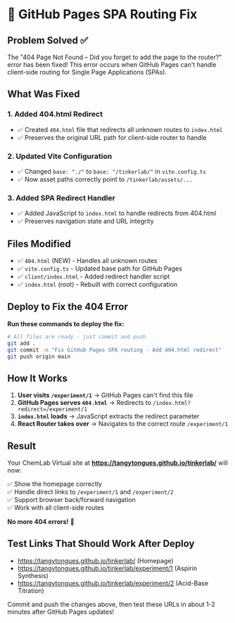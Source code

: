 # 🔧 GitHub Pages SPA Routing Fix

## Problem Solved ✅

The "404 Page Not Found – Did you forget to add the page to the router?" error has been fixed! This error occurs when GitHub Pages can't handle client-side routing for Single Page Applications (SPAs).

## What Was Fixed

### 1. Added 404.html Redirect

- ✅ Created `404.html` file that redirects all unknown routes to `index.html`
- ✅ Preserves the original URL path for client-side router to handle

### 2. Updated Vite Configuration

- ✅ Changed `base: "./"` to `base: "/tinkerlab/"` in `vite.config.ts`
- ✅ Now asset paths correctly point to `/tinkerlab/assets/...`

### 3. Added SPA Redirect Handler

- ✅ Added JavaScript to `index.html` to handle redirects from 404.html
- ✅ Preserves navigation state and URL integrity

## Files Modified

- ✅ `404.html` (NEW) - Handles all unknown routes
- ✅ `vite.config.ts` - Updated base path for GitHub Pages
- ✅ `client/index.html` - Added redirect handler script
- ✅ `index.html` (root) - Rebuilt with correct configuration

## Deploy to Fix the 404 Error

**Run these commands to deploy the fix:**

```bash
# All files are ready - just commit and push
git add .
git commit -m "Fix GitHub Pages SPA routing - Add 404.html redirect"
git push origin main
```

## How It Works

1. **User visits `/experiment/1`** → GitHub Pages can't find this file
2. **GitHub Pages serves `404.html`** → Redirects to `/index.html?redirect=/experiment/1`
3. **`index.html` loads** → JavaScript extracts the redirect parameter
4. **React Router takes over** → Navigates to the correct route `/experiment/1`

## Result

Your ChemLab Virtual site at **https://tangytongues.github.io/tinkerlab/** will now:

✅ Show the homepage correctly  
✅ Handle direct links to `/experiment/1` and `/experiment/2`  
✅ Support browser back/forward navigation  
✅ Work with all client-side routes

**No more 404 errors!** 🎉

## Test Links That Should Work After Deploy

- https://tangytongues.github.io/tinkerlab/ (Homepage)
- https://tangytongues.github.io/tinkerlab/experiment/1 (Aspirin Synthesis)
- https://tangytongues.github.io/tinkerlab/experiment/2 (Acid-Base Titration)

Commit and push the changes above, then test these URLs in about 1-2 minutes after GitHub Pages updates!
